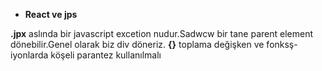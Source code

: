  + **React ve jps**

**.jpx** aslında bir javascript excetion nudur.Sadwcw bir tane parent element dönebilir.Genel olarak biz div döneriz.
**{}** toplama değişken ve fonksş-iyonlarda köşeli parantez kullanılmalı

